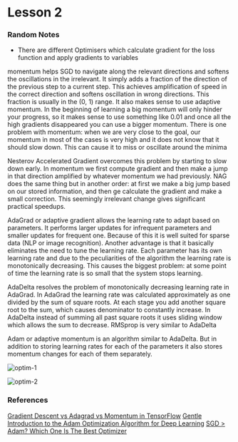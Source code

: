 # Lesson 2

### Random Notes

- There are different Optimisers which calculate gradient for the loss function and apply gradients to variables

momentum helps SGD to navigate along the relevant directions and softens the oscillations in the irrelevant. It simply adds a fraction of the direction of the previous step to a current step. This achieves amplification of speed in the correct direction and softens oscillation in wrong directions. This fraction is usually in the (0, 1) range. It also makes sense to use adaptive momentum. In the beginning of learning a big momentum will only hinder your progress, so it makes sense to use something like 0.01 and once all the high gradients disappeared you can use a bigger momentum. There is one problem with momentum: when we are very close to the goal, our momentum in most of the cases is very high and it does not know that it should slow down. This can cause it to miss or oscillate around the minima

Nesterov Accelerated Gradient overcomes this problem by starting to slow down early. In momentum we first compute gradient and then make a jump in that direction amplified by whatever momentum we had previously. NAG does the same thing but in another order: at first we make a big jump based on our stored information, and then ge calculate the gradient and make a small correction. This seemingly irrelevant change gives significant practical speedups.

AdaGrad or adaptive gradient allows the learning rate to adapt based on parameters. It performs larger updates for infrequent parameters and smaller updates for frequent one. Because of this it is well suited for sparse data (NLP or image recognition). Another advantage is that it basically eliminates the need to tune the learning rate. Each parameter has its own learning rate and due to the peculiarities of the algorithm the learning rate is monotonically decreasing. This causes the
biggest problem: at some point of time the learning rate is so small that the system stops learning.

AdaDelta resolves the problem of monotonically decreasing learning rate in AdaGrad. In AdaGrad the learning rate was calculated approximately as one divided by the sum of square roots. At each stage you add another square root to the sum, which causes denominator to constantly increase. In AdaDelta instead of summing all past square roots it uses sliding window which allows the sum to decrease. RMSprop is very similar to AdaDelta

Adam or adaptive momentum is an algorithm similar to AdaDelta. But in addition to storing learning rates for each of the parameters it also stores momentum changes for each of them separately.

![optim-1](https://i.stack.imgur.com/qAx2i.gif)

![optim-2](https://i.stack.imgur.com/1obtV.gif)


### References

[Gradient Descent vs Adagrad vs Momentum in TensorFlow](https://stackoverflow.com/questions/36162180/gradient-descent-vs-adagrad-vs-momentum-in-tensorflow)
[Gentle Introduction to the Adam Optimization Algorithm for Deep Learning](https://machinelearningmastery.com/adam-optimization-algorithm-for-deep-learning/)
[SGD > Adam? Which One Is The Best Optimizer](https://shaoanlu.wordpress.com/2017/05/29/sgd-all-which-one-is-the-best-optimizer-dogs-vs-cats-toy-experiment/)
